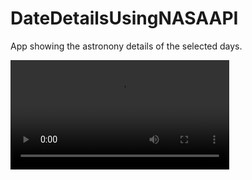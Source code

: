 # DateDetailsUsingNASAAPI

App showing the astronony details of the selected days.



<video src="https://github.com/onkarsanjayverule/DateDetailsUsingNASAAPI/assets/144098666/98eac164-2a70-4d1f-af38-d48e034d461c" width=350>

